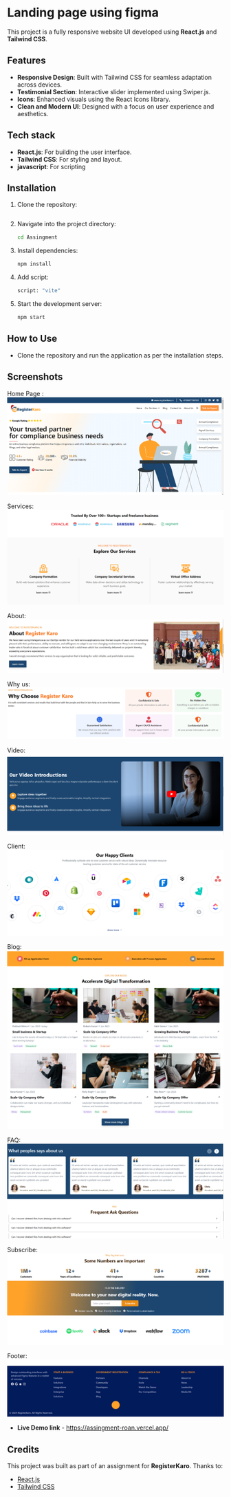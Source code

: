 # Landing page using figma

This project is a fully responsive website UI developed using **React.js** and **Tailwind CSS**.

## Features

- **Responsive Design**: Built with Tailwind CSS for seamless adaptation across devices.
- **Testimonial Section**: Interactive slider implemented using Swiper.js.
- **Icons**: Enhanced visuals using the React Icons library.
- **Clean and Modern UI**: Designed with a focus on user experience and aesthetics.

## Tech stack

- **React.js**: For building the user interface.
- **Tailwind CSS**: For styling and layout.
- **javascript**: For scripting

## Installation

1. Clone the repository:
   ```bash
   ```
2. Navigate into the project directory:
   ```bash
   cd Assingment
   ```
3. Install dependencies:
   ```bash
   npm install
   ```

3. Add script:
   ```bash
   script: "vite"
   ```

5. Start the development server:
   ```bash
   npm start
   ```

## How to Use

- Clone the repository and run the application as per the installation steps.

## Screenshots

Home Page : 
![Screenshot](./images/Home.png)

Services:
![Screenshot](./images/Services.png)

About:
![Screenshot](./images/About.png)

Why us:
![Screenshot](./images/Why.png)

Video:
![Screenshot](./images/Video.png)

Client:
![Screenshot](./images/Client.png)

Blog:
![Screenshot](./images/Blog.png)
![Screenshot](./images/PeopleSyas.png)

FAQ:
![Screenshot](./images/FAQ.png)

Subscribe:
![Screenshot](./images/Subscribe.png)

Footer:
![Screenshot](./images/Footer.png)


- **Live Demo link** - https://assingment-roan.vercel.app/

## Credits

This project was built as part of an assignment for **RegisterKaro**. Thanks to:
- [React.js](https://reactjs.org/)
- [Tailwind CSS](https://tailwindcss.com/)

